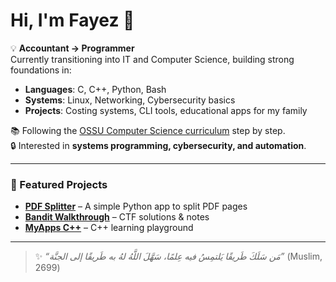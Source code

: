 # Hi, I'm Fayez 👋

💡 **Accountant → Programmer**  
Currently transitioning into IT and Computer Science, building strong foundations in:

- **Languages**: C, C++, Python, Bash  
- **Systems**: Linux, Networking, Cybersecurity basics  
- **Projects**: Costing systems, CLI tools, educational apps for my family  

📚 Following the [OSSU Computer Science curriculum](https://github.com/ossu/computer-science) step by step.  
🔒 Interested in **systems programming, cybersecurity, and automation**.  

---

### 🚀 Featured Projects
- [**PDF Splitter**](https://github.com/fayezoraby/pdf_splitter) – A simple Python app to split PDF pages  
- [**Bandit Walkthrough**](https://github.com/fayezoraby/bandit.walkthrough) – CTF solutions & notes  
- [**MyApps C++**](https://github.com/fayezoraby/MyApps_cpp) – C++ learning playground  

---

 > ✨ *“مَن سَلَكَ طَريقًا يَلتمِسُ فيه عِلمًا، سَهَّلَ اللَّهُ لهُ به طَريقًا إلى الجنَّة”* (Muslim, 2699)


